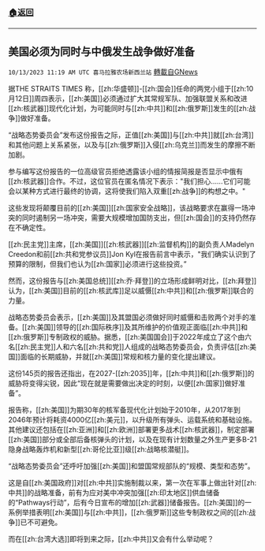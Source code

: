 ###  [:house:返回](README.md)
---


## 美国必须为同时与中俄发生战争做好准备
`10/13/2023 11:19 AM UTC 喜马拉雅农场新西兰站` [轉載自GNews](https://gnews.org/articles/1828690)

据THE STRAITS TIMES 称，[[zh:华盛顿]]\-[[zh:国会]]任命的两党小组于[[zh:10月12日]]周四表示，[[zh:美国]]必须通过扩大其常规军队、加强联盟关系和改进[[zh:核武器]]现代化计划，为可能同时与[[zh:中共]]和[[zh:俄罗斯]]发生的[[zh:战争]]做好准备。 

 “战略态势委员会”发布这份报告之际，正值[[zh:美国]]与[[zh:中共]]就[[zh:台湾]]和其他问题上关系紧张，以及与[[zh:俄罗斯]]入侵[[zh:乌克兰]]而发生的摩擦不断加剧。

 参与编写这份报告的一位高级官员拒绝透露该小组的情报简报是否显示中俄有[[zh:核武器]]合作。不过，这位官员在匿名情况下表示："我们担心......它们可能会以某种方式进行最终的协调，这将使我们陷入双重[[zh:战争]]的构想之中。"

这些发现将颠覆目前的[[zh:美国]][[zh:国家安全战略]]，该战略要求在赢得一场冲突的同时遏制另一场冲突，需要大规模增加国防支出，但[[zh:国会]]的支持仍然存在不确定性。 

[[zh:民主党]]主席，[[zh:美国]][[zh:核武器]][[zh:监督机构]]的副负责人Madelyn Creedon和前[[zh:共和党参议员]]Jon Kyl在报告前言中表示，"我们确实认识到了预算的限制，但我们也认为[[zh:国家]]必须进行这些投资。”  

 然而，这份报告与[[zh:美国总统]][[zh:乔·拜登]]的立场形成鲜明对比，[[zh:拜登]]认为，[[zh:美国]]目前的[[zh:核武库]]足以威慑[[zh:中共]]和[[zh:俄罗斯]]联合的力量。

 战略态势委员会表示，[[zh:美国]]及其盟国必须做好同时威慑和击败两个对手的准备。[[zh:美国]]领导的[[zh:国际秩序]]及其所维护的价值观正面临[[zh:中共]]和[[zh:俄罗斯]]专制政权的威胁。据悉，[[zh:美国国会]]于2022年成立了这个由六名[[zh:民主党]]人和六名[[zh:共和党]]人组成的战略态势委员会，负责评估[[zh:美国]]面临的长期威胁，并就[[zh:美国]]常规和核力量的变化提出建议。

 这份145页的报告还指出，在2027-[[zh:2035]]年，[[zh:中共]]和[[zh:俄罗斯]]的威胁将变得尖锐，因此“现在就是需要做出决定的时刻，以便[[zh:国家]]做好准备”。

报告称，[[zh:美国]]为期30年的核军备现代化计划始于2010年，从2017年到2046年预计将耗资4000亿[[zh:美元]]，以升级所有弹头、运载系统和基础设施。其他建议还包括在[[zh:亚洲]]和[[zh:欧洲]]部署更多战术[[zh:核武器]]，制定部署[[zh:美国]]部分或全部后备核弹头的计划，以及在现有计划数量之外生产更多B-21隐身战略轰炸机和新型[[zh:哥伦比亚]]级[[zh:战略核潜艇]]。 

“战略态势委员会”还呼吁加强[[zh:美国]]和盟国常规部队的“规模、类型和态势”。

 这是自[[zh:美国政府]]对[[zh:中共]]实施制裁以来，第一次在军事上做出针对[[zh:中共]]的战略准备，前有为应对美中冲突加强[[zh:印太地区]]供血储备的“Pathways行动”，后有今日宣布的增加[[zh:武器]]储备报告。[[zh:美国]]的一系例举措表明[[zh:美国]]与[[zh:中共]]，[[zh:俄罗斯]]这些专制政权之间的[[zh:战争]]已不可避免。

 而在[[zh:台湾大选]]即将到来之际，[[zh:中共]]又会有什么举动呢？
